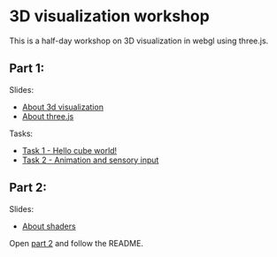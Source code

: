 # 3D visualization workshop

This is a half-day workshop on 3D visualization in webgl using three.js. 

## Part 1:

Slides:

- [About 3d visualization](https://holgerl.github.io/3d-visualization-workshop/slides/om-3d-visualisering.html)
- [About three.js](https://holgerl.github.io/3d-visualization-workshop/slides/om-threejs.html)

Tasks:

- [Task 1 - Hello cube world!](https://github.com/holgerl/3d-visualization-workshop/tree/master/tasks/task1.md)
- [Task 2 - Animation and sensory input](https://github.com/holgerl/3d-visualization-workshop/tree/master/tasks/task2.md)


## Part 2:

Slides:

- [About shaders](https://holgerl.github.io/3d-visualization-workshop/slides/om-shadere.html)

Open [part 2](https://github.com/bekk/3d-visualisering-kursserie/tree/master/part2) and follow the README.
